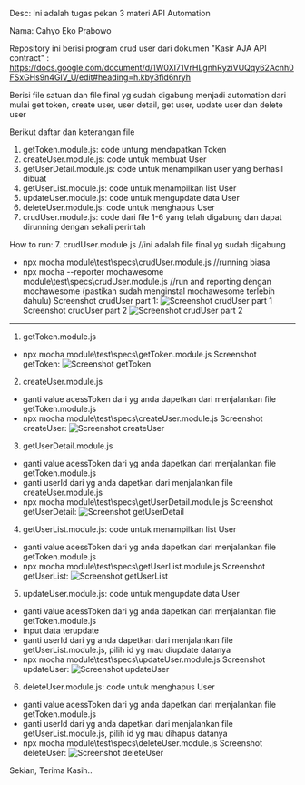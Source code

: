 Desc: Ini adalah tugas pekan 3 materi API Automation

Nama: Cahyo Eko Prabowo

Repository ini berisi program crud user dari dokumen "Kasir AJA API contract" : https://docs.google.com/document/d/1W0XI71VrHLgnhRyziVUQqy62Acnh0FSxGHs9n4GIV_U/edit#heading=h.kby3fid6nryh

Berisi file satuan dan file final yg sudah digabung menjadi automation dari mulai get token, create user, user detail, get user, update user dan delete user


Berikut daftar dan keterangan file
1. getToken.module.js: code untung mendapatkan Token
2. createUser.module.js: code untuk membuat User
3. getUserDetail.module.js: code untuk menampilkan user yang berhasil dibuat
4. getUserList.module.js: code untuk menampilkan list User
5. updateUser.module.js: code untuk mengupdate data User
6. deleteUser.module.js: code untuk menghapus User
7. crudUser.module.js: code dari file 1-6 yang telah digabung dan dapat dirunning dengan sekali perintah
  
How to run:
7. crudUser.module.js //ini adalah file final yg sudah digabung
- npx mocha module\test\specs\crudUser.module.js //running biasa
- npx mocha --reporter mochawesome module\test\specs\crudUser.module.js //run and reporting dengan mochawesome (pastikan sudah menginstal mochawesome terlebih dahulu)
Screenshot crudUser part 1:
![Screenshot crudUser part 1]()
Screenshot crudUser part 2
![Screenshot crudUser part 2]()


---------------------------------------------------------------------------------------------
1. getToken.module.js
- npx mocha module\test\specs\getToken.module.js
Screenshot getToken:
![Screenshot getToken]()

2. createUser.module.js
- ganti value acessToken dari yg anda dapetkan dari menjalankan file getToken.module.js
- npx mocha module\test\specs\createUser.module.js
Screenshot createUser:
![Screenshot createUser]()

3. getUserDetail.module.js
- ganti value acessToken dari yg anda dapetkan dari menjalankan file getToken.module.js
- ganti userId dari yg anda dapetkan dari menjalankan file createUser.module.js
- npx mocha module\test\specs\getUserDetail.module.js
Screenshot getUserDetail:
![Screenshot getUserDetail]()

4. getUserList.module.js: code untuk menampilkan list User
- ganti value acessToken dari yg anda dapetkan dari menjalankan file getToken.module.js
- npx mocha module\test\specs\getUserList.module.js
Screenshot getUserList:
![Screenshot getUserList]()

5. updateUser.module.js: code untuk mengupdate data User
- ganti value acessToken dari yg anda dapetkan dari menjalankan file getToken.module.js
- input data terupdate
- ganti userId dari yg anda dapetkan dari menjalankan file getUserList.module.js, pilih id yg mau diupdate datanya
- npx mocha module\test\specs\updateUser.module.js
Screenshot updateUser:
![Screenshot updateUser]()

6. deleteUser.module.js: code untuk menghapus User
- ganti value acessToken dari yg anda dapetkan dari menjalankan file getToken.module.js
- ganti userId dari yg anda dapetkan dari menjalankan file getUserList.module.js, pilih id yg mau dihapus datanya
- npx mocha module\test\specs\deleteUser.module.js
Screenshot deleteUser:
![Screenshot deleteUser]()

Sekian, Terima Kasih..